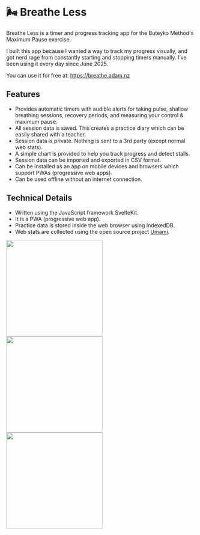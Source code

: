 # 🌬️ Breathe Less

Breathe Less is a timer and progress tracking app for the Buteyko Method's Maximum Pause exercise. 

I built this app because I wanted a way to track my progress visually, and got nerd rage from constantly starting and stopping timers manually. I’ve been using it every day since June 2025.

You can use it for free at: https://breathe.adam.nz

## Features

- Provides automatic timers with audible alerts for taking pulse, shallow breathing sessions, recovery periods, and measuring your control & maximum pause.
- All session data is saved. This creates a practice diary which can be easily shared with a teacher.
- Session data is private. Nothing is sent to a 3rd party (except normal web stats).
- A simple chart is provided to help you track progress and detect stalls.
- Session data can be imported and exported in CSV format.
- Can be installed as an app on mobile devices and browsers which support PWAs (progressive web apps).
- Can be used offline without an internet connection.

## Technical Details

- Written using the JavaScript framework SvelteKit.
- It is a PWA (progressive web app).
- Practice data is stored inside the web browser using IndexedDB.
- Web stats are collected using the open source project [Umami](https://umami.is/).

<img width="256" src="https://github.com/user-attachments/assets/740443f8-c892-49a1-809b-8859ae870fd5" />

<img width="256" src="https://github.com/user-attachments/assets/0d659256-883f-49ea-a469-d0347ffe2508" />

<img width="256" src="https://github.com/user-attachments/assets/88f0aea3-dd08-4df4-a7de-4ea2b83637a0" />
